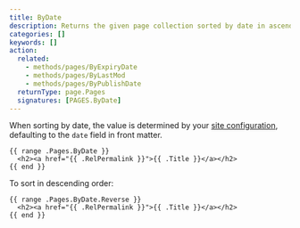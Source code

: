 ```yaml
---
title: ByDate
description: Returns the given page collection sorted by date in ascending order.
categories: []
keywords: []
action:
  related:
    - methods/pages/ByExpiryDate
    - methods/pages/ByLastMod
    - methods/pages/ByPublishDate
  returnType: page.Pages
  signatures: [PAGES.ByDate]
---
```


When sorting by date, the value is determined by your [site configuration], defaulting to the `date` field in front matter.

[site configuration]: /getting-started/configuration/#configure-dates

```go-html-template
{{ range .Pages.ByDate }}
  <h2><a href="{{ .RelPermalink }}">{{ .Title }}</a></h2>
{{ end }}
```

To sort in descending order:

```go-html-template
{{ range .Pages.ByDate.Reverse }}
  <h2><a href="{{ .RelPermalink }}">{{ .Title }}</a></h2>
{{ end }}
```
